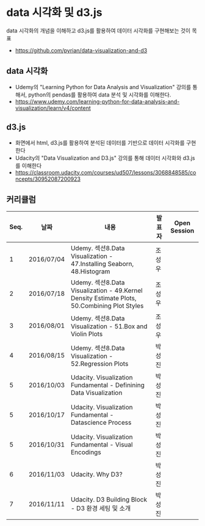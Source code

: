 # data 시각화 및 d3.js
data 시각화의 개념을 이해하고 d3.js를 활용하여 데이터 시각화를 구현해보는 것이 목표
* https://github.com/pyrian/data-visualization-and-d3

## data 시각화
* Udemy의  "Learning Python for Data Analysis and Visualization" 강의를 통해서,
python의 pendas를 활용하여 data 분석 및 시각화를 이해한다.
* https://www.udemy.com/learning-python-for-data-analysis-and-visualization/learn/v4/content

## d3.js
* 화면에서 html, d3.js를 활용하여 분석된 데이터를 기반으로 데이터 시각화를 구현한다
* Udacity의 "Data Visualization and D3.js" 강의를 통해 데이터 시각화와 d3.js를 이해한다
* https://classroom.udacity.com/courses/ud507/lessons/3068848585/concepts/30952087200923

## 커리큘럼
Seq.|날짜|내용|발표자|Open Session
---|---|---|---|---
1|2016/07/04|Udemy. 섹션8.Data Visualization - 47.Installing Seaborn, 48.Histogram|조성우|
2|2016/07/18|Udemy. 섹션8.Data Visualization - 49.Kernel Density Estimate Plots, 50.Combining Plot Styles|조성우|
3|2016/08/01|Udemy. 섹션8.Data Visualization - 51.Box and Violin Plots|조성우|
4|2016/08/15|Udemy. 섹션8.Data Visualization - 52.Regression Plots|박성진|
5|2016/10/03|Udacity. Visualization Fundamental - Definining Data Visualization|박성진|
5|2016/10/17|Udacity. Visualization Fundamental - Datascience Process|박성진|
5|2016/10/31|Udacity. Visualization Fundamental - Visual Encodings|박성진|
6|2016/11/03|Udacity. Why D3?|박성진|
7|2016/11/11|Udacity. D3 Building Block - D3 환경 세팅 및 소개|박성진|
